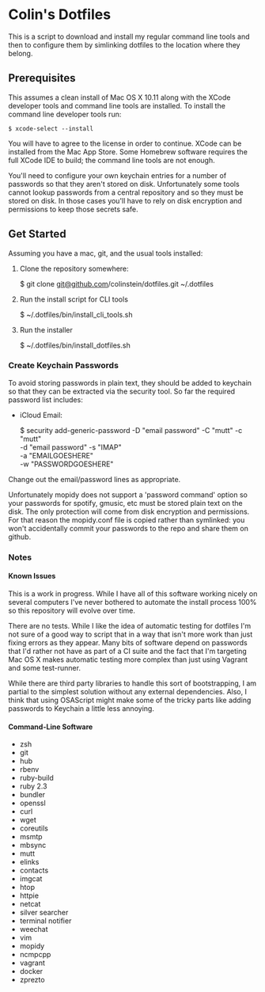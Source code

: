 # Colin's Dotfiles
This is a script to download and install my regular command line tools
and then to configure them by simlinking dotfiles to the location where
they belong.

## Prerequisites
This assumes a clean install of Mac OS X 10.11 along with the XCode
developer tools and command line tools are installed. To install the
command line developer tools run:

    $ xcode-select --install

You will have to agree to the license in order to continue. XCode can be
installed from the Mac App Store. Some Homebrew software requires the full
XCode IDE to build; the command line tools are not enough.

You'll need to configure your own keychain entries for a number of passwords
so that they aren't stored on disk. Unfortunately some tools cannot lookup
passwords from a central repository and so they must be stored on disk. In those
cases you'll have to rely on disk encryption and permissions to keep those
secrets safe.

## Get Started
Assuming you have a mac, git, and the usual tools installed:

  1. Clone the repository somewhere:

      $ git clone git@github.com/colinstein/dotfiles.git ~/.dotfiles

  2. Run the install script for CLI tools

      $ ~/.dotfiles/bin/install_cli_tools.sh

  3. Run the installer

      $ ~/.dotfiles/bin/install_dotfiles.sh

### Create Keychain Passwords
To avoid storing passwords in plain text, they should be added to keychain so
that they can be extracted via the security tool. So far the required password
list includes:

  * iCloud Email:

    $ security add-generic-password -D "email password" -C "mutt" -c "mutt" \
      -d "email password" -s "IMAP" \
      -a "EMAILGOESHERE" \
      -w "PASSWORDGOESHERE"


Change out the email/password lines as appropriate.

Unfortunately mopidy does not support a 'password command' option so your
passwords for spotify, gmusic, etc must be stored plain text on the disk. The
only protection will come from disk encryption and permissions. For that reason
the mopidy.conf file is copied rather than symlinked: you won't accidentally
commit your passwords to the repo and share them on github.

### Notes
#### Known Issues
This is a work in progress. While I have all of this software working nicely
on several computers I've never bothered to automate the install process 100%
so this repository will evolve over time.

There are no tests. While I like the idea of automatic testing for dotfiles
I'm not sure of a good way to script that in a way that isn't more work than
just fixing errors as they appear. Many bits of software depend on passwords
that I'd rather not have as part of a CI suite and the fact that I'm targeting
Mac OS X makes automatic testing more complex than just using Vagrant and some
test-runner.

While there are third party libraries to handle this sort of bootstrapping, I
am partial to the simplest solution without any external dependencies. Also,
I think that using OSAScript might make some of the tricky parts like adding
passwords to Keychain a little less annoying.

#### Command-Line Software
  * zsh
  * git
  * hub
  * rbenv
  * ruby-build
  * ruby 2.3
  * bundler
  * openssl
  * curl
  * wget
  * coreutils
  * msmtp
  * mbsync
  * mutt
  * elinks
  * contacts
  * imgcat
  * htop
  * httpie
  * netcat
  * silver searcher
  * terminal notifier
  * weechat
  * vim
  * mopidy
  * ncmpcpp
  * vagrant
  * docker
  * zprezto
